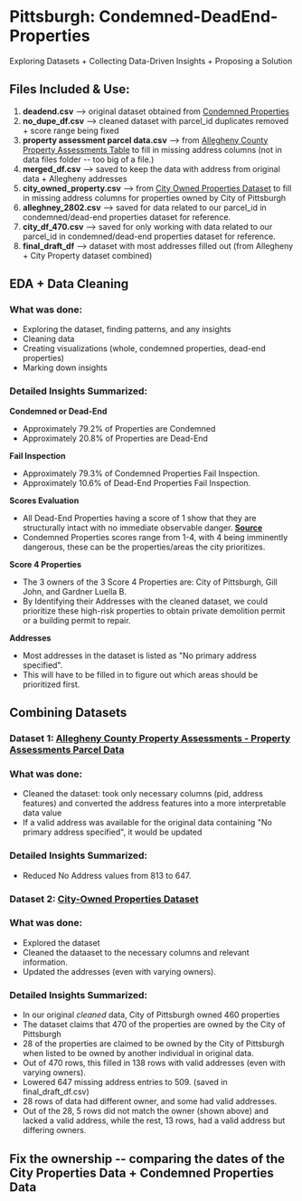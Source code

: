 # Pittsburgh: Condemned-DeadEnd-Properties
Exploring Datasets + Collecting Data-Driven Insights + Proposing a Solution

## Files Included & Use:
1. **deadend.csv** --> original dataset obtained from [Condemned Properties](https://data.wprdc.org/dataset/condemned-properties/resource/0a963f26-eb4b-4325-bbbc-3ddf6a871410)
2. **no_dupe_df.csv** --> cleaned dataset with parcel_id duplicates removed + score range being fixed
3. **property assessment parcel data.csv** --> from [Allegheny County Property Assessments Table](https://data.wprdc.org/dataset/property-assessments) to fill in missing address columns (not in data files folder -- too big of a file.)
4. **merged_df.csv** --> saved to keep the data with address from original data + Allegheny addresses
5. **city_owned_property.csv** --> from [City Owned Properties Dataset](https://data.wprdc.org/dataset/city-owned-properties/resource/e1dcee82-9179-4306-8167-5891915b62a7) to fill in missing address columns for properties owned by City of Pittsburgh
6. **alleghney_2802.csv** --> saved for data related to our parcel_id in condemned/dead-end properties dataset for reference. 
7. **city_df_470.csv** --> saved for only working with data related to our parcel_id in condemned/dead-end properties dataset for reference.
8. **final_draft_df** --> dataset with most addresses filled out (from Allegheny + City Property dataset combined)


## EDA + Data Cleaning 
### What was done:
- Exploring the dataset, finding patterns, and any insights
- Cleaning data
- Creating visualizations (whole, condemned properties, dead-end properties)
- Marking down insights

### Detailed Insights Summarized:
**Condemned or Dead-End**
- Approximately 79.2% of Properties are Condemned
- Approximately 20.8% of Properties are Dead-End

**Fail Inspection**
- Approximately 79.3% of Condemned Properties Fail Inspection.
- Approximately 10.6% of Dead-End Properties Fail Inspection.

**Scores Evaluation**
*   All Dead-End Properties having a score of 1 show that they are structurally intact with no immediate observable danger. **[Source](https://engage.pittsburghpa.gov/pli-demolition-engagement)**
*   Condemned Properties scores range from 1-4, with 4 being imminently dangerous, these can be the properties/areas the city prioritizes.

**Score 4 Properties**
*   The 3 owners of the 3 Score 4 Properties are: City of Pittsburgh, Gill John, and Gardner Luella B.
*   By Identifying their Addresses with the cleaned dataset, we could prioritize these high-risk properties to obtain private demolition permit or a building permit to repair.

**Addresses**
*   Most addresses in the dataset is listed as "No primary address specified". 
*   This will have to be filled in to figure out which areas should be prioritized first.


## Combining Datasets
### **Dataset 1: [Allegheny County Property Assessments - Property Assessments Parcel Data](https://data.wprdc.org/dataset/property-assessments/resource/9a1c60bd-f9f7-4aba-aeb7-af8c3aaa44e5)**
### What was done:
- Cleaned the dataset: took only necessary columns (pid, address features) and converted the address features into a more interpretable data value
- If a valid address was available for the original data containing "No primary address specified", it would be updated

### Detailed Insights Summarized:
- Reduced No Address values from 813 to 647.


### **Dataset 2: [City-Owned Properties Dataset](https://data.wprdc.org/dataset/city-owned-properties/resource/e1dcee82-9179-4306-8167-5891915b62a7)**
### What was done:
- Explored the dataset
- Cleaned the dataaset to the necessary columns and relevant information.
- Updated the addresses (even with varying owners). 

### Detailed Insights Summarized:
- In our original *cleaned* data, City of Pittsburgh owned 460 properties
- The dataset claims that 470 of the properties are owned by the City of Pittsburgh
- 28 of the properties are claimed to be owned by the City of Pittsburgh when listed to be owned by another individual in original data.
- Out of 470 rows, this filled in 138 rows with valid addresses (even with varying owners). 
- Lowered 647 missing address entries to 509. (saved in final_draft_df.csv)
- 28 rows of data had different owner, and some had valid addresses.
- Out of the 28, 5 rows did not match the owner (shown above) and lacked a valid address, while the rest, 13 rows, had a valid address but differing owners.

## Fix the ownership -- comparing the dates of the City Properties Data + Condemned Properties Data

